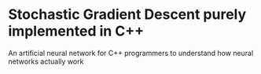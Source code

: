 # Stochastic Gradient Descent purely implemented in C++
An artificial neural network for C++ programmers to understand how neural networks actually work

